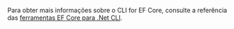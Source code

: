 Para obter mais informações sobre o CLI for EF Core, consulte a referência das [ferramentas EF Core para .Net CLI](/ef/core/miscellaneous/cli/dotnet).